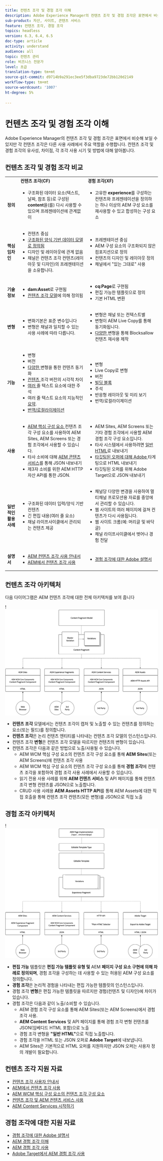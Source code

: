 ```yaml
---
title: 컨텐츠 조각 및 경험 조각 이해
description: Adobe Experience Manager의 컨텐츠 조각 및 경험 조각은 표면에서 비슷해 보일 수 있지만 각 컨텐츠 조각은 다른 사용 사례에서 주요 역할을 수행합니다. 컨텐츠 조각 및 경험 조각의 유사성, 차이점, 각 조각 사용 시기 및 방법에 대해 알아봅니다.
sub-product: 자산, 사이트, 콘텐츠 서비스
feature: 컨텐츠 조각, 경험 조각
topics: headless
version: 6.3, 6.4, 6.5
doc-type: article
activity: understand
audience: all
topic: 컨텐츠 관리
role: 비즈니스 전문가
level: 초급
translation-type: tm+mt
source-git-commit: d9714b9a291ec3ee5f3dba9723de72bb120d2149
workflow-type: tm+mt
source-wordcount: '1007'
ht-degree: 5%

---
```



# 컨텐츠 조각 및 경험 조각 이해

Adobe Experience Manager의 컨텐츠 조각 및 경험 조각은 표면에서 비슷해 보일 수 있지만 각 컨텐츠 조각은 다른 사용 사례에서 주요 역할을 수행합니다. 컨텐츠 조각 및 경험 조각의 유사성, 차이점, 각 조각 사용 시기 및 방법에 대해 알아봅니다.

## 컨텐츠 조각 및 경험 조각 비교

<table>
<tbody><tr><td><strong> </strong></td>
<td><strong>컨텐츠 조각(CF)</strong></td>
<td><strong>경험 조각(XF)</strong></td>
</tr><tr><td><strong>정의</strong></td>
<td><ul>
<li>구조화된 데이터 요소(텍스트, 날짜, 참조 등)로 구성된 <strong>content</strong>을(를) 다시 사용할 수 있으며 프레젠테이션에 관계없이</li>
</ul>
</td>
<td><ul>
<li>고유한 <strong>experience</strong>를 구성하는 컨텐츠와 프레젠테이션을 정의하는 하나 이상의 AEM 구성 요소를 재사용할 수 있고 합성하는 구성 요소</li>
</ul>
</td>
</tr><tr><td><strong>핵심 임차인</strong></td>
<td><ul>
<li>컨텐츠 중심</li>
<li><a href="https://helpx.adobe.com/experience-manager/6-5/assets/using/content-fragments-models.html" target="_blank">구조화된 양식 기반 데이터 모델로 정의됨</a></li>
<li>디자인 및 레이아웃에 관계 없음</li>
<li>채널은 컨텐츠 조각 컨텐츠(레이아웃 및 디자인)의 프레젠테이션을 소유합니다.</li>
</ul>
</td>
<td><ul>
<li>프레젠테이션 중심</li>
<li>AEM 구성 요소의 구조화되지 않은 컴포지션으로 정의</li>
<li>컨텐츠의 디자인 및 레이아웃 정의</li>
<li>채널에서 "있는 그대로" 사용</li>
</ul>
</td>
</tr><tr><td><strong>기술 정보</strong></td>
<td><ul>
<li><strong>dam:Asset</strong>로 구현됨</li>
<li><a href="https://helpx.adobe.com/experience-manager/6-5/assets/using/content-fragments-models.html" target="_blank">컨텐츠 조각 모델</a>에 의해 정의됨</li>
</ul>
</td>
<td><ul>
<li><strong>cq:Page</strong>로 구현됨</li>
<li>편집 가능한 템플릿으로 정의</li>
<li>기본 HTML 변환</li>
</ul>
</td>
</tr><tr><td><strong>변형</strong></td>
<td><ul>
<li>변화기본은 표준 변수입니다</li>
<li>변형은 채널과 일치할 수 있는 사용 사례에 따라 다릅니다.</li>
</ul>
</td>
<td><ul>
<li>변형은 채널 또는 컨텍스트별</li>
<li>변형이 AEM Live Copy를 통해 동기화됩니다.</li>
<li><a href="https://helpx.adobe.com/experience-manager/6-5/sites/authoring/using/experience-fragments.html#BuildingBlocks" target="_blank">다양한 </a> 변형을 통해 Blocksallow 컨텐츠 재사용 제작</li>
</ul>
</td>
</tr><tr><td><strong>기능</strong></td>
<td><ul>
<li>변형</li>
<li>버전</li>
<li><a href="https://helpx.adobe.com/experience-manager/6-5/assets/using/content-fragments-variations.html#SynchronizingwithMaster" target="_blank">다양한 </a> 변형을 통한 컨텐츠 동기화</li>
<li><a href="https://helpx.adobe.com/experience-manager/6-5/assets/using/content-fragments-managing.html#ComparingFragmentVersions" target="_blank">컨텐츠 </a> 조각 버전의 시각적 차이</li>
<li><a href="https://helpx.adobe.com/experience-manager/6-5/assets/using/content-fragments-variations.html#AnnotatingaContentFragment" target="_blank">여러 </a> 줄 텍스트 요소에 대한 주석</li>
<li>여러 줄 텍스트 요소의 지능적인 <a href="https://helpx.adobe.com/experience-manager/6-5/assets/using/content-fragments-variations.html#SummarizingText" target="_blank">요약</a>.</li>
<li><a href="https://helpx.adobe.com/experience-manager/6-5/assets/using/creating-translation-projects-for-content-fragments.html" target="_blank">번역/로컬라이제이션</a></li>
</ul>
</td>
<td><ul>
<li>변형</li>
<li>Live Copy로 변형</li>
<li>버전</li>
<li><a href="https://helpx.adobe.com/experience-manager/6-5/sites/authoring/using/experience-fragments.html#BuildingBlocks" target="_blank">빌딩 블록</a></li>
<li>주석</li>
<li>반응형 레이아웃 및 미리 보기</li>
<li>번역/로컬라이제이션</li>
</ul>
</td>
</tr><tr><td><strong>사용</strong></td>
<td><ul>
<li><a href="https://docs.adobe.com/content/help/en/experience-manager-core-components/using/components/content-fragment-component.html" target="_blank">AEM 핵심 구성 요소 </a> 컨텐츠 조각 구성 요소를 사용하여 AEM Sites, AEM Screens 또는 경험 조각에서 사용할 수 있습니다.</li>
<li>타사 소비에 대해 <a href="https://helpx.adobe.com/experience-manager/kt/sites/using/content-services-tutorial-use.html" target="_blank">AEM 콘텐츠 서비스</a>를 통해 JSON 내보내기</li>
<li>제3자 소비를 위한 AEM HTTP 자산 API를 통한 JSON.</li>
</ul>
</td>
<td><ul>
<li>AEM Sites, AEM Screens 또는 기타 경험 조각에서 사용할 AEM 경험 조각 구성 요소입니다.</li>
<li>타사 시스템에서 사용하려면 <a href="https://helpx.adobe.com/experience-manager/6-5/sites/authoring/using/experience-fragments.html#ThePlainHTMLRendition" target="_blank">일반 HTML</a>로 내보내기</li>
<li><a href="https://helpx.adobe.com/kr/experience-manager/6-5/sites/administering/using/experience-fragments-target.html" target="_blank">타깃팅된 오퍼에 대해 Adobe </a> 타게팅으로 HTML 내보내기</li>
<li>타깃팅된 오퍼를 위해 Adobe Target으로 JSON 내보내기</li>
</ul>
</td>
</tr><tr><td><strong>일반적인 활용 사례</strong></td>
<td><ul>
<li>구조화된 데이터 입력/양식 기반 컨텐츠</li>
<li>긴 편집 내용(여러 줄 요소)</li>
<li>채널 라이프사이클에서 관리되는 컨텐츠 제공</li>
</ul>
</td>
<td><ul>
<li>채널당 다양한 변경을 사용하여 멀티채널 프로모션용 자료를 중앙에서 관리할 수 있습니다.</li>
<li>웹 사이트의 여러 페이지에 걸쳐 컨텐츠가 다시 사용됩니다.</li>
<li>웹 사이트 크롬(예: 머리글 및 바닥글)</li>
<li>채널 라이프사이클에서 벗어나 경험 전달</li>
</ul>
</td>
</tr><tr><td><strong>설명서</strong></td>
<td><ul>
<li><a href="https://helpx.adobe.com/experience-manager/6-5/assets/user-guide.html?topic=/experience-manager/6-5/assets/morehelp/content-fragments.ug.js" target="_blank">AEM 컨텐츠 조각 사용 안내서</a></li>
<li><a href="https://helpx.adobe.com/experience-manager/kt/sites/using/content-fragments-feature-video-use.html" target="_blank">AEM에서 컨텐츠 조각 사용</a></li>
</ul>
</td>
<td><ul>
<li><a href="https://helpx.adobe.com/experience-manager/6-5/sites/authoring/using/experience-fragments.html" target="_blank">경험 조각에 대한 Adobe 설명서</a></li>
</ul>
</td>
</tr></tbody></table>

## 컨텐츠 조각 아키텍처

다음 다이어그램은 AEM 컨텐츠 조각에 대한 전체 아키텍처를 보여 줍니다

!![컨텐츠 조각 아키텍처](./assets/content-fragments-architecture.png)

+ **컨텐츠 조각** 모델에서는 컨텐츠 조각이 캡처 및 노출할 수 있는 컨텐츠를 정의하는 요소(또는 필드)를 정의합니다.
+ **컨텐츠 조각**&#x200B;은 논리 컨텐츠 엔티티를 나타내는 컨텐츠 조각 모델의 인스턴스입니다.
+ 컨텐츠 조각 **변형**&#x200B;은 컨텐츠 조각 모델을 따르지만 컨텐츠의 변형이 있습니다.
+ 컨텐츠 조각은 다음과 같은 방법으로 노출/사용될 수 있습니다.
   + AEM WCM 핵심 구성 요소의 컨텐츠 조각 구성 요소를 통해 **AEM Sites**(또는 AEM Screens)에 컨텐츠 조각 사용
   + AEM WCM 핵심 구성 요소의 컨텐츠 조각 구성 요소를 통해 **경험 조각**&#x200B;에 컨텐츠 조각을 포함하여 경험 조각 사용 사례에서 사용할 수 있습니다.
   + 읽기 전용 사용 사례를 위해 **AEM 컨텐츠 서비스** 및 API 페이지를 통해 컨텐츠 조각 변형 컨텐츠를 JSON으로 노출합니다.
   + CRUD 사용 사례용 **AEM Assets HTTP API**&#x200B;를 통해 AEM Assets에 대한 직접 호출을 통해 컨텐츠 조각 컨텐츠(모든 변형)를 JSON으로 직접 노출

## 경험 조각 아키텍처

!![경험 조각 아키텍처](./assets/experience-fragments-architecture.png)

+ **편집 가능** 템플릿은  **편집 가능 템플릿 유형 및** AEM  **페이지 구성 요소 구현에 의해 차례로 정의되며**, 경험 조각을 구성하는 데 사용할 수 있는 허용된 AEM 구성 요소를 정의합니다.
+ **경험 조각**&#x200B;은 논리적 경험을 나타내는 편집 가능한 템플릿의 인스턴스입니다.
+ 경험 조각 **변형**&#x200B;은 편집 가능한 템플릿을 따르지만 경험(컨텐츠 및 디자인)에 차이가 있습니다.
+ 경험 조각은 다음과 같이 노출/소비할 수 있습니다.
   + AEM 경험 조각 구성 요소를 통해 AEM Sites(또는 AEM Screens)에서 경험 조각 사용.
   + **AEM Content Services** 및 API 페이지를 통해 경험 조각 변형 컨텐츠를 JSON(임베디드 HTML 포함)으로 노출
   + 경험 조각 변형을 **&quot;일반 HTML&quot;**&#x200B;으로 직접 노출합니다.
   + 경험 조각을 HTML 또는 JSON 오퍼로 **Adobe Target**&#x200B;에 내보냅니다.
   + AEM Sites은 기본적으로 HTML 오퍼를 지원하지만 JSON 오퍼는 사용자 정의 개발이 필요합니다.

## 컨텐츠 조각 지원 자료

+ [컨텐츠 조각 사용자 안내서](https://helpx.adobe.com/experience-manager/6-5/assets/user-guide.html?topic=/experience-manager/6-5/assets/morehelp/content-fragments.ug.js)
+ [AEM에서 컨텐츠 조각 사용](https://helpx.adobe.com/experience-manager/kt/sites/using/content-fragments-feature-video-use.html)
+ [AEM WCM 핵심 구성 요소의 컨텐츠 조각 구성 요소](https://docs.adobe.com/content/help/ko-KR/experience-manager-core-components/using/components/content-fragment-component.html)
+ [컨텐츠 조각 및 AEM 컨텐츠 서비스 사용](https://helpx.adobe.com/experience-manager/kt/sites/using/structured-fragments-content-services-feature-video-use.html)
+ [AEM Content Services 시작하기](https://helpx.adobe.com/experience-manager/kt/sites/using/content-services-tutorial-use.html)

## 경험 조각에 대한 지원 자료

+ [경험 조각에 대한 Adobe 설명서](https://helpx.adobe.com/experience-manager/6-5/sites/authoring/using/experience-fragments.html)
+ [AEM 경험 조각 이해](https://helpx.adobe.com/experience-manager/kt/sites/using/experience-fragments-feature-video-understand.html)
+ [AEM 경험 조각 사용](https://helpx.adobe.com/experience-manager/kt/sites/using/experience-fragments-feature-video-use.html)
+ [Adobe Target에서 AEM 경험 조각 사용](https://medium.com/adobetech/experience-fragments-and-adobe-target-d8d74381b9b2)
